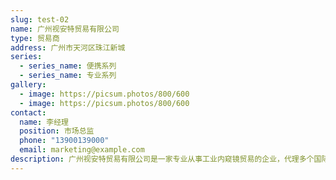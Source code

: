 ```yaml
---
slug: test-02
name: 广州视安特贸易有限公司
type: 贸易商
address: 广州市天河区珠江新城
series:
  - series_name: 便携系列
  - series_name: 专业系列
gallery:
  - image: https://picsum.photos/800/600
  - image: https://picsum.photos/800/600
contact:
  name: 李经理
  position: 市场总监
  phone: "13900139000"
  email: marketing@example.com
description: 广州视安特贸易有限公司是一家专业从事工业内窥镜贸易的企业，代理多个国际知名品牌。
---
```

